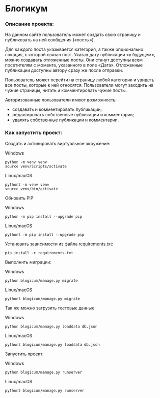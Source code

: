 # Блогикум

### Описание проекта:

На данном сайте пользователь может создать свою страницу и публиковать на ней сообщения («посты»).

Для каждого поста указывается категория, а также опционально локация, с которой связан пост.
Указав дату публикации «в будущем», можно создавать отложенные посты.
Они станут доступны всем посетителям с момента, указанного в поле «Дата».
Отложенные публикации доступны автору сразу же после отправки.

Пользователь может перейти на страницу любой категории и увидеть все посты, которые к ней относятся.
Пользователи могут заходить на чужие страницы, читать и комментировать чужие посты.

Авторизованные пользователи имеют возможность:
* создавать и комментировать публикации;
* редактировать собственные публикации и комментарии;
* удалять собственные публикации и комментарии.

### Как запустить проект:

Cоздать и активировать виртуальное окружение:

Windows
```
python -m venv venv
source venv/Scripts/activate
```
Linux/macOS
```
python3 -m venv venv
source venv/bin/activate
```

Обновить PIP

Windows
```
python -m pip install --upgrade pip
```
Linux/macOS
```
python3 -m pip install --upgrade pip
```

Установить зависимости из файла requirements.txt:

```
pip install -r requirements.txt
```

Выполнить миграции:

Windows
```
python blogicum/manage.py migrate
```
Linux/macOS
```
python3 blogicum/manage.py migrate
```

Так же можно загрузить тестовые данные:

Windows
```
python blogicum/manage.py loaddata db.json
```
Linux/macOS
```
python3 blogicum/manage.py loaddata db.json
```

Запустить проект:

Windows
```
python blogicum/manage.py runserver
```
Linux/macOS
```
python3 blogicum/manage.py runserver
```

